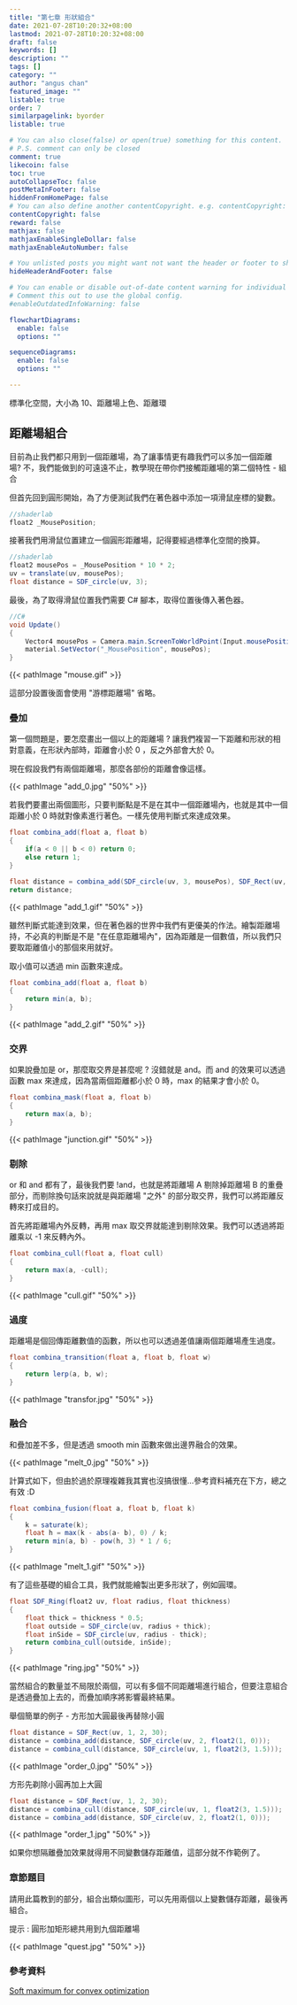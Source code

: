 ```yaml
---
title: "第七章 形狀組合"
date: 2021-07-28T10:20:32+08:00
lastmod: 2021-07-28T10:20:32+08:00
draft: false
keywords: []
description: ""
tags: []
category: ""
author: "angus chan"
featured_image: ""
listable: true
order: 7
similarpagelink: byorder
listable: true

# You can also close(false) or open(true) something for this content.
# P.S. comment can only be closed
comment: true
likecoin: false
toc: true
autoCollapseToc: false
postMetaInFooter: false
hiddenFromHomePage: false
# You can also define another contentCopyright. e.g. contentCopyright: "This is another copyright."
contentCopyright: false
reward: false
mathjax: false
mathjaxEnableSingleDollar: false
mathjaxEnableAutoNumber: false

# You unlisted posts you might want not want the header or footer to show
hideHeaderAndFooter: false

# You can enable or disable out-of-date content warning for individual post.
# Comment this out to use the global config.
#enableOutdatedInfoWarning: false

flowchartDiagrams:
  enable: false
  options: ""

sequenceDiagrams: 
  enable: false
  options: ""

---
```


標準化空間，大小為 10、距離場上色、距離環

## 距離場組合

目前為止我們都只用到一個距離場，為了讓事情更有趣我們可以多加一個距離場? 不，我們能做到的可遠遠不止，教學現在帶你們接觸距離場的第二個特性 - 組合

但首先回到圓形開始，為了方便測試我們在著色器中添加一項滑鼠座標的變數。

```csharp
//shaderlab
float2 _MousePosition;
```

接著我們用滑鼠位置建立一個圓形距離場，記得要經過標準化空間的換算。

```csharp
//shaderlab
float2 mousePos = _MousePosition * 10 * 2;
uv = translate(uv, mousePos);
float distance = SDF_circle(uv, 3);
```

最後，為了取得滑鼠位置我們需要 C# 腳本，取得位置後傳入著色器。

```csharp
//C#
void Update()
{
    Vector4 mousePos = Camera.main.ScreenToWorldPoint(Input.mousePosition);
    material.SetVector("_MousePosition", mousePos);
}
```

{{< pathImage "mouse.gif" >}}

這部分設置後面會使用 "游標距離場" 省略。

### 疊加

第一個問題是，要怎麼畫出一個以上的距離場 ? 讓我們複習一下距離和形狀的相對意義，在形狀內部時，距離會小於 0 ，反之外部會大於 0。

現在假設我們有兩個距離場，那麼各部份的距離會像這樣。

{{< pathImage "add_0.jpg" "50%" >}}

若我們要畫出兩個圖形，只要判斷點是不是在其中一個距離場內，也就是其中一個距離小於 0 時就對像素進行著色。一樣先使用判斷式來達成效果。

```csharp
float combina_add(float a, float b)
{
    if(a < 0 || b < 0) return 0;
    else return 1;
}
```

```csharp
float distance = combina_add(SDF_circle(uv, 3, mousePos), SDF_Rect(uv, 2, 1 , 0));
return distance;
```

{{< pathImage "add_1.gif" "50%" >}}

雖然判斷式能達到效果，但在著色器的世界中我們有更優美的作法。繪製距離場持，不必真的判斷是不是 "在任意距離場內"，因為距離是一個數值，所以我們只要取距離值小的那個來用就好。

取小值可以透過 min 函數來達成。

```csharp
float combina_add(float a, float b)
{
    return min(a, b);
}
```

{{< pathImage "add_2.gif" "50%" >}}

### 交界

如果說疊加是 or，那麼取交界是甚麼呢 ? 沒錯就是 and。而 and 的效果可以透過函數 max 來達成，因為當兩個距離都小於 0 時，max 的結果才會小於 0。

```csharp
float combina_mask(float a, float b)
{
    return max(a, b);
}
```

{{< pathImage "junction.gif" "50%" >}}

### 剔除

or 和 and 都有了，最後我們要 !and，也就是將距離場 A 剔除掉距離場 B 的重疊部分，而剔除換句話來說就是與距離場 "之外" 的部分取交界，我們可以將距離反轉來打成目的。

首先將距離場內外反轉，再用 max 取交界就能達到剔除效果。我們可以透過將距離乘以 -1 來反轉內外。

```csharp
float combina_cull(float a, float cull)
{
    return max(a, -cull);
}
```

{{< pathImage "cull.gif" "50%" >}}

### 過度

距離場是個回傳距離數值的函數，所以也可以透過差值讓兩個距離場產生過度。

```csharp
float combina_transition(float a, float b, float w)
{
    return lerp(a, b, w);
}
```

{{< pathImage "transfor.jpg" "50%" >}}

### 融合

和疊加差不多，但是透過 smooth min 函數來做出邊界融合的效果。

{{< pathImage "melt_0.jpg" "50%" >}}

計算式如下，但由於過於原理複雜我其實也沒搞很懂...參考資料補充在下方，總之有效 :D

```csharp
float combina_fusion(float a, float b, float k)
{
    k = saturate(k);
    float h = max(k - abs(a- b), 0) / k;
    return min(a, b) - pow(h, 3) * 1 / 6;
}
```

{{< pathImage "melt_1.gif" "50%" >}}

有了這些基礎的組合工具，我們就能繪製出更多形狀了，例如圓環。

```csharp
float SDF_Ring(float2 uv, float radius, float thickness)
{
    float thick = thickness * 0.5;
    float outside = SDF_circle(uv, radius + thick);
    float inSide = SDF_circle(uv, radius - thick);
    return combina_cull(outside, inSide);
}
```

{{< pathImage "ring.jpg" "50%" >}}

當然組合的數量並不局限於兩個，可以有多個不同距離場進行組合，但要注意組合是透過疊加上去的，而疊加順序將影響最終結果。

舉個簡單的例子 - 方形加大圓最後再替除小圓

```csharp
float distance = SDF_Rect(uv, 1, 2, 30);
distance = combina_add(distance, SDF_circle(uv, 2, float2(1, 0)));
distance = combina_cull(distance, SDF_circle(uv, 1, float2(3, 1.5)));
```

{{< pathImage "order_0.jpg" "50%" >}}

方形先剃除小圓再加上大圓

```csharp
float distance = SDF_Rect(uv, 1, 2, 30);
distance = combina_cull(distance, SDF_circle(uv, 1, float2(3, 1.5)));
distance = combina_add(distance, SDF_circle(uv, 2, float2(1, 0)));
```

{{< pathImage "order_1.jpg" "50%" >}}

如果你想隔離疊加效果就得用不同變數儲存距離值，這部分就不作範例了。

### 章節題目

請用此篇教到的部分，組合出類似圖形，可以先用兩個以上變數儲存距離，最後再組合。

提示 : 圓形加矩形總共用到九個距離場

{{< pathImage "quest.jpg" "50%" >}}

### 參考資料

[Soft maximum for convex optimization](http://www.johndcook.com/blog/2010/01/13/soft-maximum/)
